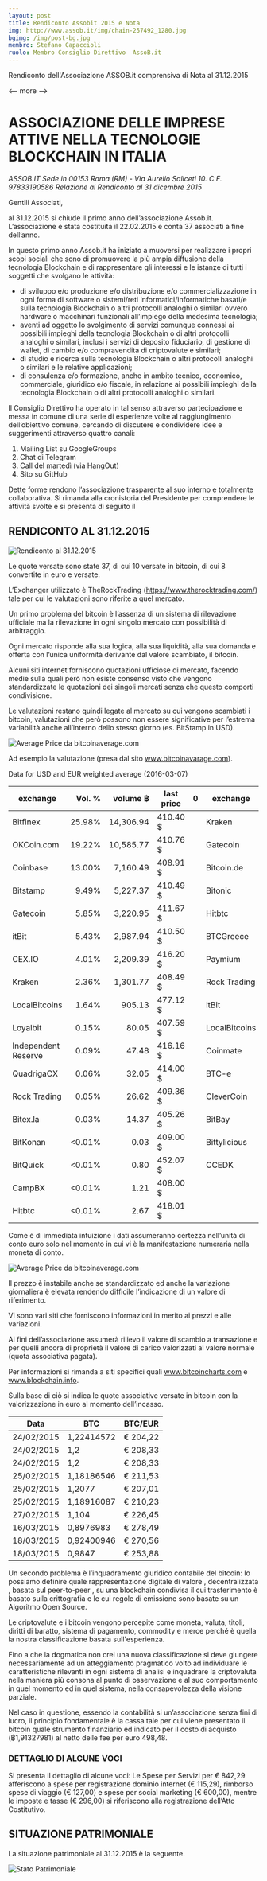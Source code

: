 ```yaml
---
layout: post
title: Rendiconto Assobit 2015 e Nota
img: http://www.assob.it/img/chain-257492_1280.jpg
bgimg: /img/post-bg.jpg
membro: Stefano Capaccioli
ruolo: Membro Consiglio Direttivo  AssoB.it
---
```

[//]: # "Scrivere qui  sotto un summary del post"
Rendiconto dell'Associazione ASSOB.it comprensiva di Nota al 31.12.2015

<-- more -->

[//]: # "Scrivere qui  sotto il post in markdown"
# ASSOCIAZIONE DELLE IMPRESE ATTIVE NELLA TECNOLOGIE BLOCKCHAIN IN ITALIA
*ASSOB.IT 
Sede in 00153 Roma (RM) - Via Aurelio Saliceti 10.
C.F. 97833190586
Relazione al Rendiconto al 31 dicembre 2015*

Gentili Associati,

al 31.12.2015 si chiude il primo anno dell’associazione Assob.it. L’associazione è stata costituita il 22.02.2015 e conta 37 associati a fine dell’anno.

In questo primo anno Assob.it ha iniziato a muoversi per realizzare i propri scopi sociali che sono di promuovere la più ampia diffusione della tecnologia Blockchain e di rappresentare gli interessi e le istanze di tutti i soggetti che svolgano le attività:

- di sviluppo e/o produzione e/o distribuzione e/o commercializzazione in ogni forma di software o sistemi/reti informatici/informatiche basati/e sulla tecnologia Blockchain o altri protocolli analoghi o similari ovvero hardware o macchinari funzionali all’impiego della medesima tecnologia;
- aventi ad oggetto lo svolgimento di servizi comunque connessi ai possibili impieghi della tecnologia Blockchain o di altri protocolli analoghi o similari, inclusi i servizi di deposito fiduciario, di gestione di wallet, di cambio e/o compravendita di criptovalute e similari;
- di studio e ricerca sulla tecnologia Blockchain o altri protocolli analoghi o similari e le relative applicazioni;
- di consulenza e/o formazione, anche in ambito tecnico, economico, commerciale, giuridico e/o fiscale, in relazione ai possibili impieghi della tecnologia Blockchain o di altri protocolli analoghi o similari.

Il Consiglio Direttivo ha operato in tal senso attraverso partecipazione e messa in comune di una serie di esperienze volte al raggiungimento dell’obiettivo comune, cercando di discutere e condividere idee e suggerimenti attraverso quattro canali:
1.	Mailing List su GoogleGroups
2.	Chat di Telegram
3.	Call del martedì (via HangOut)
4.	Sito su GitHub

Dette forme rendono l’associazione trasparente al suo interno e totalmente collaborativa.
Si rimanda alla cronistoria del Presidente per comprendere le attività svolte e si presenta di seguito il 

## RENDICONTO AL 31.12.2015

![Rendiconto al 31.12.2015](/img/rendiconto.png)
 
Le quote versate sono state 37, di cui 10 versate in bitcoin, di cui 8 convertite in euro e versate.

L’Exchanger utilizzato è TheRockTrading (https://www.therocktrading.com/) tale per cui le valutazioni sono riferite a quel mercato.

Un primo problema del bitcoin è l’assenza di un sistema di rilevazione ufficiale ma la rilevazione in ogni singolo mercato con possibilità di arbitraggio.

Ogni mercato risponde alla sua logica, alla sua liquidità, alla sua domanda e offerta con l’unica uniformità derivante dal valore scambiato, il bitcoin.

Alcuni siti internet forniscono quotazioni ufficiose di mercato, facendo medie sulla quali però non esiste consenso visto che vengono standardizzate le quotazioni dei singoli mercati senza che questo comporti condivisione.

Le valutazioni restano quindi legate al mercato su cui vengono scambiati i bitcoin, valutazioni che però possono non essere significative per l’estrema variabilità anche all’interno dello stesso giorno (es. BitStamp in USD).

![Average Price da bitcoinaverage.com](/img/bitcoinaverage.png)

Ad esempio la valutazione (presa dal sito www.bitcoinavarage.com).

Data for USD and EUR weighted average (2016-03-07)

|exchange  | Vol.	% |	volume ฿ | last price | 0 | exchange      | Vol.	% |	volume ฿  | last price	|
|--------|-------:|---------:|------------|---|---------------|-------:|----------:|-----------:|
|Bitfinex | 25.98% | 14,306.94|   410.40 $ |	 	| Kraken | 53.19% |  8,849.41 | 373.10 € |
|OKCoin.com | 19.22% | 10,585.77|   410.76 $ |	 	| Gatecoin | 28.94% | 4,815.47 | 374.07 € |
|Coinbase | 13.00% | 7,160.49	|   408.91 $ |	 	| Bitcoin.de |  3.55% | 589.81 | 374.51 € |
|Bitstamp |  9.49% | 	5,227.37|   410.49 $ |	 	| Bitonic |  1.86% |	310.06 | 371.54 € |
|Gatecoin |  5.85% | 	3,220.95|   411.67 $ |	 	| Hitbtc |  1.69% |	281.34 |	395.37 € |
|itBit |  5.43% |  2,987.94|   410.50 $ |	 	| BTCGreece |  1.68% | 280.28 |	392.92 € |
|CEX.IO |  4.01% | 	2,209.39|   416.20 $ |	 	| Paymium  |  1.42% |	235.91 |	373.50 € |
|Kraken |  2.36% |	 1,301.77|   408.49 $ |	 	| Rock Trading  |  1.28% |	213.69 | 372.42 € |
|LocalBitcoins |  1.64% |   	905.13|   477.12 $ |	 	| itBit   |  1.24% |	207.04 |	374.12 € |
|Loyalbit |  0.15% |	    80.05|  	407.59 $ |	 	| LocalBitcoins |  0.61% |	101.08 |	378.81 € |
| Independent Reserve | 0.09% |	47.48 |	416.16 $|		 | Coinmate |  0.60% |	99.07 |	373.85 € |
| QuadrigaCX | 0.06% |	32.05 |	414.00 $ |		| BTC-e | 0.23% |	37.48 |	376.00 €|
|Rock Trading| 0.05%|	26.62|	409.36 $|		|CleverCoin|0.13%|	22.22|	378.93 €|
|Bitex.la| 0.03%|	14.37|	405.26 $|		|BitBay|0.03%|	4.43|	372.00 €|
|BitKonan| <0.01%|	0.03|	409.00 $|		|Bittylicious|0.02%|	3.07|	405.72 €|
|BitQuick| <0.01%|	0.80|	452.07 $|	 |CCEDK| <0.01%|	0.00|	414.50 €|
|CampBX| <0.01%|	1.21|	408.00 $|	
|Hitbtc| <0.01%|	2.67|	418.01 $|	

Come è di immediata intuizione i dati assumeranno certezza nell’unità di conto euro solo nel momento in cui vi è la manifestazione numeraria nella moneta di conto.

![Average Price da bitcoinaverage.com](/img/averagePrice.png)

Il prezzo è instabile anche se standardizzato ed anche la variazione giornaliera è elevata rendendo difficile l’indicazione di un valore di riferimento.

Vi sono vari siti che forniscono informazioni in merito ai prezzi e alle variazioni.

Ai fini dell’associazione assumerà rilievo il valore di scambio a transazione e per quelli ancora di proprietà il valore di carico valorizzati al valore normale (quota associativa pagata).

Per informazioni si rimanda a siti specifici quali www.bitcoincharts.com e www.blockchain.info. 

Sulla base di ciò si indica le quote associative versate in bitcoin con la valorizzazione in euro al momento dell’incasso. 

|Data	     |BTC	| BTC/EUR|
|----------|----|--------|
|24/02/2015 |	1,22414572|	 €   204,22 | 
|24/02/2015 | 1,2|	 €   208,33 |
|24/02/2015 | 1,2|	 €   208,33 |
|25/02/2015 | 1,18186546|	 €   211,53| 
|25/02/2015 | 1,2077	 |€   207,01 |
|25/02/2015 | 1,18916087|	 €   210,23| 
|27/02/2015 | 1,104|	 €   226,45| 
|16/03/2015 | 0,8976983|	 €   278,49| 
|18/03/2015 | 0,92400946|	 €   270,56| 
|18/03/2015 | 0,9847|	 €   253,88| 

Un secondo problema è l’inquadramento giuridico contabile del bitcoin: lo possiamo definire quale rappresentazione digitale di valore , decentralizzata , basata sul peer-to-peer , su una blockchain  condivisa il cui trasferimento è basato sulla crittografia e le cui regole di emissione sono basate su un Algoritmo Open Source. 

Le criptovalute e i bitcoin vengono percepite come moneta, valuta, titoli, diritti di baratto, sistema di pagamento, commodity e merce perché è quella la nostra classificazione basata sull'esperienza.

Fino a che la dogmatica non crei una nuova classificazione si deve giungere necessariamente ad un atteggiamento pragmatico volto ad individuare le caratteristiche rilevanti in ogni sistema di analisi e inquadrare la criptovaluta nella maniera più consona al punto di osservazione e al suo comportamento in quel momento ed in quel sistema, nella consapevolezza della visione parziale.

Nel caso in questione, essendo la contabilità si un’associazione senza fini di lucro, il principio fondamentale è la cassa tale per cui viene presentato il bitcoin quale strumento finanziario ed indicato per il costo di acquisto (฿1,91327981) al netto delle fee per euro 498,48.

### DETTAGLIO DI ALCUNE VOCI
Si presenta il dettaglio di alcune voci:
Le Spese per Servizi per  € 842,29 afferiscono a spese per registrazione dominio internet (€ 115,29), rimborso spese di viaggio (€ 127,00) e spese per social marketing (€ 600,00), mentre le imposte e tasse (€ 296,00) si riferiscono alla registrazione dell’Atto Costitutivo.


## SITUAZIONE PATRIMONIALE
La situazione patrimoniale al 31.12.2015 è la seguente.

![Stato Patrimoniale](/img/statopatrimoniale.png)
